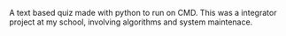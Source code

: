 A text based quiz made with python to run on CMD. This was a integrator project at my school, involving algorithms and system maintenace.